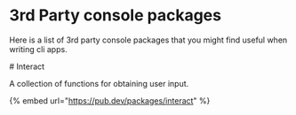 # 3rd Party console packages

Here is a list of 3rd party console packages that you might find useful when writing cli apps.



&#x20;\# Interact

A collection of functions for obtaining user input.

{% embed url="https://pub.dev/packages/interact" %}

